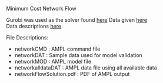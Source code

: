 
Minimum Cost Network Flow

Gurobi was used as the solver found [here](https://neos-server.org/neos/solvers/milp:Gurobi/AMPL.html)
Data given [here](http://elib.zib.de/pub/Packages/mp-testdata/mincost/netg/stndrd1.net)  
Data descriptions [here](http://elib.zib.de/pub/Packages/mp-testdata/mincost/netg/info)



File Descriptions:
  * networkCMD : AMPL command file
  * networkDAT : Sample data used for model validation
  * networkMOD : AMPL model file
  * networkalldataDAT : AMPL data file using all available data
  * networkFlowSolution.pdf : PDF of AMPL output
